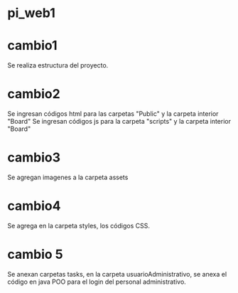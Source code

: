 # pi_web1

# cambio1
Se realiza estructura del proyecto.

# cambio2
Se ingresan códigos html para las carpetas "Public" y la carpeta interior "Board"
Se ingresan códigos js para la carpeta "scripts" y la carpeta interior "Board"

#  cambio3
Se agregan imagenes a la carpeta assets

# cambio4
Se agrega en la carpeta styles, los códigos CSS.

# cambio 5
Se anexan carpetas tasks, en la carpeta usuarioAdministrativo, se anexa el código en java POO para el login del personal administrativo.